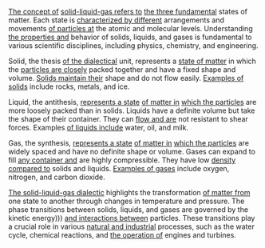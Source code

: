 

[The concept of](2/1/3/2/2/2/2/.Concept) [solid-liquid-gas refers to](3/1/3/3/1/1/1/_Solid-Liquid-Gas) [the three fundamental](1/1/3/1/1/1/1/3/.Fundamental) states of matter. Each state is [characterized by different](1/1/1/3/_Sameness-Different) arrangements and movements [of particles at](1/3/1/1/2/2/_Field-Particle) the atomic and molecular levels. Understanding [the properties and](1/1/.Things%20and%20Properties) behavior of solids, liquids, and gases is fundamental to various scientific disciplines, including physics, chemistry, and engineering.

Solid, the thesis [of the dialectical](1/1/2/1/.Existential%20Dialectics) unit, represents a [state of matter](1/3/2/_Solid-Liquid-Gas) in which the [particles are closely](1/2/1/2/1/2/1/1/.Virtual%20Particles) packed together and have a fixed shape and volume. [Solids maintain their](1/3/2/_Solid-Liquid-Gas) shape and do not flow easily. [Examples of solids](1/3/2/_Solid-Liquid-Gas) include rocks, metals, and ice.

Liquid, the antithesis, [represents a state](3/1/3/3/1/2/2/2/.State) [of matter in](1/3/1/1/2/2/1/_Matter-Forces) [which the particles](1/3/1/1/2/2/_Field-Particle) are more loosely packed than in solids. Liquids have a definite volume but take the shape of their container. They can [flow and are](1/3/1/1/1/1/1/2/3/_Flow-Resistance) not resistant to shear forces. Examples [of liquids include](3/1/3/3/1/1/1/_Solid-Liquid-Gas) water, oil, and milk.

Gas, the synthesis, [represents a state](3/1/3/3/1/2/2/2/.State) [of matter in](1/3/1/1/2/2/1/_Matter-Forces) [which the particles](1/3/1/1/2/2/_Field-Particle) are widely spaced and have no definite shape or volume. Gases can expand to fill [any container and](3/1/1/1/1/1/2/3/3/1/.Container%20Ship) are highly compressible. They have low [density compared to](1/2/1/2/1/1/2/2/.Dense) solids and liquids. [Examples of gases](1/3/2/_Solid-Liquid-Gas) include oxygen, nitrogen, and carbon dioxide.

[The solid-liquid-gas dialectic](1/3/2/_Solid-Liquid-Gas) highlights the transformation [of matter from](1/3/1/1/2/2/1/_Matter-Forces) one state to another through changes in temperature and pressure. The phase transitions between solids, liquids, and gases are governed by the kinetic energy))) [and interactions between](1/3/1/2/1/1/1/2/.Interactions) particles. These transitions play a crucial role in various [natural and industrial](3/1/1/1/1/2/2/_Man-made-Natural%20Based) processes, such as the water cycle, chemical reactions, and [the operation of](1/1/3/2/3/3/1/.Inverse%20Operations) engines and turbines.